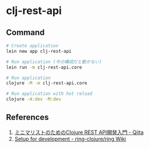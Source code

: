 # clj-rest-api

## Command

```bash
# Create application
lein new app clj-rest-api
```

```bash
# Run application (今の構成だと動かない)
lein run -m clj-rest-api.core

# Run application
clojure -M -m clj-rest-api.core

# Run application with hot reload
clojure -A:dev -M:dev
```

## References

1. [ミニマリストのためのClojure REST API開発入門 - Qiita](https://qiita.com/lagenorhynque/items/b15689e5432e0170b172#%E4%BE%9D%E5%AD%98%E3%83%A9%E3%82%A4%E3%83%96%E3%83%A9%E3%83%AA%E3%81%AE%E8%BF%BD%E5%8A%A0)
2. [Setup for development - ring-clojure/ring Wiki](https://github.com/ring-clojure/ring/wiki/Setup-for-development#setup-using-clojure-deps-and-cli)
